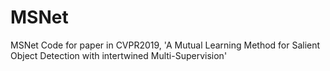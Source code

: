 # MSNet
MSNet Code for paper in CVPR2019, 'A Mutual Learning Method for Salient Object Detection with intertwined Multi-Supervision' 
